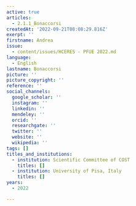 ```yaml
---
active: true
articles:
  - 2.1.1_Bonaccorsi
createdAt: '2022-09-21T08:08:29.816Z'
exerpt: ''
firstname: Andrea
issue:
  - content/issues/HCERES - PFUE 2022.md
language:
  - English
lastname: Bonaccorsi
picture: ''
picture_copyright: ''
reference: ''
social_channels:
  google_scholar: ''
  instagram: ''
  linkedin: ''
  mendeley: ''
  orcid: ''
  researchgate: ''
  twitter: ''
  website: ''
  wikipedia: ''
tags: []
titles_and_institutions:
  - institution: Scientific Committee of COST
    titles: []
  - institution: University of Pisa, Italy
    titles: []
years:
  - 2022

---
```

